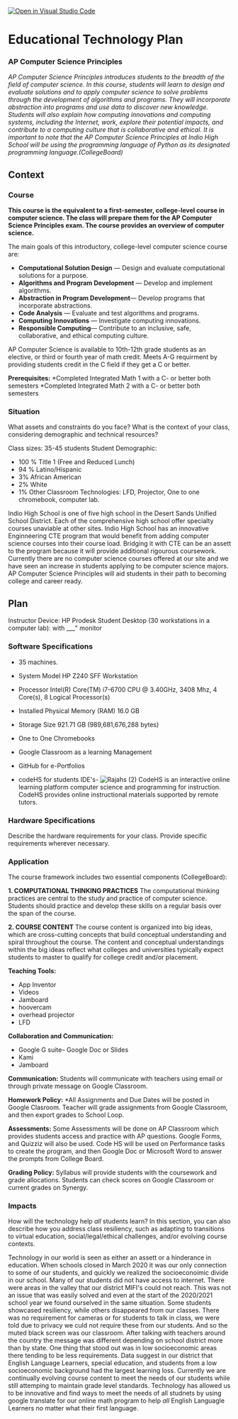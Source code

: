 [![Open in Visual Studio Code](https://classroom.github.com/assets/open-in-vscode-f059dc9a6f8d3a56e377f745f24479a46679e63a5d9fe6f495e02850cd0d8118.svg)](https://classroom.github.com/online_ide?assignment_repo_id=6007464&assignment_repo_type=AssignmentRepo)
# Educational Technology Plan

### AP Computer Science Principles 
*AP Computer Science Principles introduces students to the breadth of the field of computer
science. In this course, students will learn to design and evaluate solutions and to apply
computer science to solve problems through the development of algorithms and programs.
They will incorporate abstraction into programs and use data to discover new knowledge.
Students will also explain how computing innovations and computing systems, including the
Internet, work, explore their potential impacts, and contribute to a computing culture that
is collaborative and ethical. It is important to note that the AP Computer Science Principles at Indio High School 
will be using the programming language of Python as its designated programming language.(CollegeBoard)*

## Context


### Course

**This course is the equivalent to a first-semester, college-level course in computer science.  The class will prepare them for the AP Computer Science Principles exam. 
The course provides an overview of computer science.**

The main goals of this introductory, college-level computer science course are:

- **Computational Solution Design** — Design and evaluate computational solutions for a purpose.
- **Algorithms and Program Development** — Develop and implement algorithms.
- **Abstraction in Program Development**— Develop programs that incorporate abstractions.
- **Code Analysis** — Evaluate and test algorithms and programs.
- **Computing Innovations** — Investigate computing innovations.
- **Responsible Computing**— Contribute to an inclusive, safe, collaborative, and ethical computing culture.

AP Computer Science is available to 10th-12th grade students as an elective, or third or fourth year of math credit. 
Meets A-G requirment by providing students credit in the C field if they get a C or better.

**Prerequisites:**
*Completed Integrated Math 1 with a C- or better both semesters
*Completed Integrated Math 2 with a C- or better both semesters


### Situation

 What assets and constraints do you face? What is the
context of your class, considering demographic and technical resources?

Class sizes: 35-45 students
Student Demographic: 
* 100 % Title 1 (Free and Reduced Lunch)
* 94 % Latino/Hispanic
* 3% African American
* 2% White
* 1% Other
Classroom Technologies: LFD, Projector, One to one chromebook, computer lab.

Indio High School is one of five high school in the Desert Sands Unified School District.  Each of the comprehensive high school offer specialty
courses unaviable at other sites.  Indio High School has an innovative Enginneering CTE program that would benefit from adding computer science courses 
into their course load. Bridging it with CTE can be an assett to the program because it will provide additional rigourous coursework.  
Currently there are no computer science courses offered at our site and we have seen an increase in students applying to be computer science majors. 
AP Computer Science Principles will aid students in their path to becoming college and career ready. 

## Plan
Instructor Device: 
HP Prodesk
Student Desktop (30 workstations in a computer lab):
with ___" monitor


### Software Specifications

* 35 machines.
* System Model HP Z240 SFF Workstation
* Processor Intel(R) Core(TM) i7-6700 CPU @ 3.40GHz, 3408 Mhz, 4 Core(s), 8 Logical Processor(s)
* Installed Physical Memory (RAM) 16.0 GB
* Storage Size 921.71 GB (989,681,676,288 bytes)

* One to One Chromebooks
* Google Classroom as a learning Management
* GitHub for e-Portfolios
* codeHS for students IDE's- ![Rajahs (2)](https://user-images.githubusercontent.com/89416299/142574572-51d1f0e2-8d43-4ed8-b2b2-0aee0eac7535.png)
CodeHS is an interactive online learning platform computer science and programming for instruction.  
CodeHS provides online instructional materials supported by remote tutors.

### Hardware Specifications

Describe the hardware requirements for your class. Provide specific requirements
wherever necessary.

### Application

The course framework includes two essential components (CollegeBoard):

**1. COMPUTATIONAL THINKING PRACTICES**
The computational thinking practices are central to the study and
practice of computer science. Students should practice and develop
these skills on a regular basis over the span of the course.

**2. COURSE CONTENT**
The course content is organized into big ideas, which are cross-cutting
concepts that build conceptual understanding and spiral throughout the
course. The content and conceptual understandings within the big ideas
reflect what colleges and universities typically expect students to master
to qualify for college credit and/or placement. 

**Teaching Tools:**
* App Inventor
* Videos
*  Jamboard
*  hoovercam
*  overhead projector
*  LFD

**Collaboration and Communication:**
* Google G suite–  Google Doc or Slides
* Kami
* Jamboard

**Communication:**
Students will communicate with teachers using email or through private message on Google Classroom.

**Homework Policy:**
*All Assignments and Due Dates will be posted in Google Clasroom.
Teacher will grade assignments from Google Classroom, and then export grades to School Loop.

**Assessments:**
Some Assessments will be done on AP Classroom which provides students access and practice with AP questions. 
Google Forms, and Quizziz will also be used. 
Code HS will be used on Performance tasks to create the program, and then Google Doc or Microsoft Word to answer the prompts from College Board.

**Grading Policy:**
Syllabus will provide students with the coursework and grade allocations.
Students can check scores on Google Classroom or current grades on Synergy.

### Impacts

How will the technology help *all* students learn? In this section, you can also
describe how you address class resiliency, such as adapting to
transitions to virtual education, social/legal/ethical challenges,  and/or
evolving course contexts.

Technology in our world is seen as either an assett or a hinderance in education.  When schools closed in March 2020 it was our only connection to some of our students, and 
quickly we realized the socioeconoimic divide in our school. Many of our students did not have access to internet.  There were areas in the valley that our district MIFI's could not reach.  This was not an issue that was easily solved and even at the start of the 2020/2021 school year we found ourselved in the same situation.  Some students showcased resiliency, while others disappeared from our classes. There was no requirement for cameras or for students to talk in class, we were told due to privacy we culd not require these from our students.  And so the muted black screen was our classroom.  After talking with teachers around the country the message was different depending on school district more than by state.  One thing that stood out was in low socioeconomic areas there tending to be less requirements.  Data suggest in our district that English Language Learners, special education, and students from a low socioeconomic background had the largest learning loss. Currently we are continually evolving course content to meet the needs of our students while still attemping to maintain grade level standards.  Technology has allowed us to be innovative and find ways to meet the needs of all studnets by using google translate for our online math program to help *all* English Languagle Learners no matter what their first language.  

